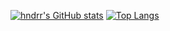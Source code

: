 [![hndrr's GitHub stats](https://github-readme-stats.vercel.app/api?username=hndrr)](https://github.com/anuraghazra/github-readme-stats)
[![Top Langs](https://github-readme-stats.vercel.app/api/top-langs/?username=hndrr)](https://github.com/anuraghazra/github-readme-stats)
